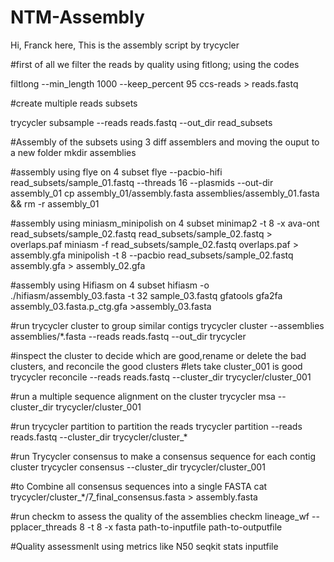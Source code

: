 # NTM-Assembly

Hi,
Franck here, 
This is the assembly script by trycycler

#first of all we filter the reads by quality using fitlong; using the codes

filtlong --min_length 1000 --keep_percent 95 ccs-reads > reads.fastq

#create multiple reads subsets

trycycler subsample --reads reads.fastq --out_dir read_subsets

#Assembly of the subsets using 3 diff assemblers and moving the ouput to a new folder
mkdir assemblies

#assembly using flye on 4 subset
flye --pacbio-hifi read_subsets/sample_01.fastq --threads 16  --plasmids --out-dir assembly_01
cp assembly_01/assembly.fasta assemblies/assembly_01.fasta && rm -r assembly_01

#assembly using miniasm_minipolish on 4 subset
minimap2 -t 8 -x ava-ont read_subsets/sample_02.fastq read_subsets/sample_02.fastq > overlaps.paf
miniasm -f read_subsets/sample_02.fastq overlaps.paf > assembly.gfa
minipolish -t 8 --pacbio read_subsets/sample_02.fastq assembly.gfa > assembly_02.gfa

#assembly using Hifiasm on 4 subset
hifiasm -o ./hifiasm/assembly_03.fasta -t 32 sample_03.fastq
gfatools gfa2fa assembly_03.fasta.p_ctg.gfa >assembly_03.fasta

#run trycycler cluster to group similar contigs
trycycler cluster --assemblies assemblies/*.fasta --reads reads.fastq --out_dir trycycler

#inspect the cluster to decide which are good,rename or delete the bad clusters, and reconcile the good clusters
#lets take cluster_001 is good
trycycler reconcile --reads reads.fastq --cluster_dir trycycler/cluster_001

#run a multiple sequence alignment on the cluster
trycycler msa --cluster_dir trycycler/cluster_001

#run trycycler partition to partition the reads
trycycler partition --reads reads.fastq --cluster_dir trycycler/cluster_*

#run Trycycler consensus to make a consensus sequence for each contig cluster
trycycler consensus --cluster_dir trycycler/cluster_001

#to Combine all consensus sequences into a single FASTA
cat trycycler/cluster_*/7_final_consensus.fasta > assembly.fasta

#run checkm to assess the quality of the assemblies
checkm lineage_wf --pplacer_threads 8 -t 8 -x fasta path-to-inputfile path-to-outputfile

#Quality assessmenlt using metrics like N50
seqkit stats inputfile



